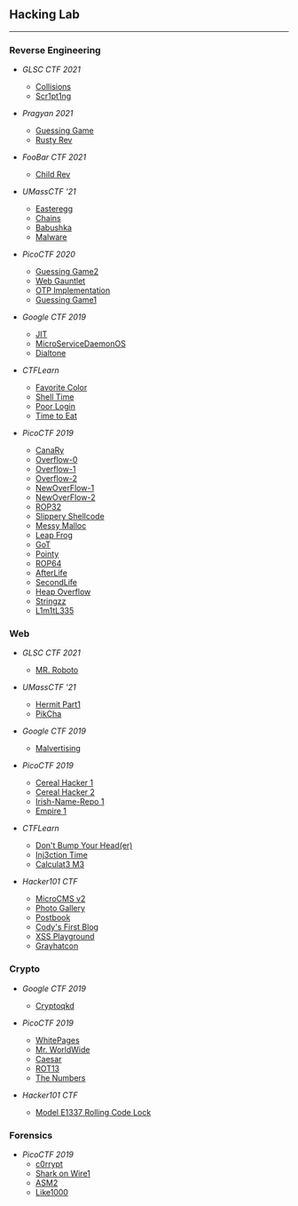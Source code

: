 ## Hacking Lab
---

### Reverse Engineering

- _GLSC CTF 2021_
  - [Collisions](glsc-ctf-2021/collisions/writeup.md)
  - [Scr1pt1ng](glsc-ctf-2021/scr1pt1ng/writeup.md)

- _Pragyan 2021_
  - [Guessing Game](pragyan-2021/guessing-game/writeup.md)
  - [Rusty Rev](pragyan-2021/rusty-rev/writeup.md)

- _FooBar CTF 2021_
  - [Child Rev](foobarctf-2021/child_rev/writeup.md)

- _UMassCTF '21_
  - [Easteregg](umass21/easteregg/writeup.md)
  - [Chains](umass21/chains/writeup.md)
  - [Babushka](umass21/babushka/writeup.md)
  - [Malware](umass21/malware/writeup.md)

- _PicoCTF 2020_
  - [Guessing Game2](picoctf-2020/guessing-game2/writeup.md)
  - [Web Gauntlet](picoctf-2020/web-gauntlet/writeup.md)
  - [OTP Implementation](picoctf-2020/otp-implementation/writeup.md)
  - [Guessing Game1](picoctf-2020/guessing-game1/writeup.md)

- _Google CTF 2019_
  - [JIT](google-ctf-2019/jit/shellcode.py)
  - [MicroServiceDaemonOS](google-ctf-2019/MicroServiceDaemonOS/shellcode.py)
  - [Dialtone](google-ctf-2019/dialtone/writeup.md)

- _CTFLearn_
  - [Favorite Color](ctflearn/favorite-color/writeup.md)
  - [Shell Time](ctflearn/shell-time/writeup.md)
  - [Poor Login](ctflearn/poor-login/writeup.md)
  - [Time to Eat](ctflearn/time-to-eat/writeup.md)

- _PicoCTF 2019_
  - [CanaRy](picoctf-2019/CanaRy/shellcode.py)
  - [Overflow-0](picoctf-2019/overflow-0/shellcode.py)
  - [Overflow-1](picoctf-2019/overflow-1/writeup.md)
  - [Overflow-2](picoctf-2019/overflow-2/writeup.md)
  - [NewOverFlow-1](picoctf-2019/NewOverFlow-1/shellcode.py)
  - [NewOverFlow-2](picoctf-2019/NewOverFlow-2/shellcode.py)
  - [ROP32](picoctf-2019/rop32/shellcode.py)
  - [Slippery Shellcode](picoctf-2019/slippery-shellcode/writeup.md)
  - [Messy Malloc](picoctf-2019/messy-malloc/writeup.md)
  - [Leap Frog](picoctf-2019/leap-frog/writeup.md)
  - [GoT](picoctf-2019/GoT/writeup.md)
  - [Pointy](picoctf-2019/pointy/writeup.md)
  - [ROP64](picoctf-2019/rop64/shellcode.py)
  - [AfterLife](picoctf-2019/AfterLife/shellcode.py)
  - [SecondLife](picoctf-2019/SecondLife/shellcode.py)
  - [Heap Overflow](picoctf-2019/HeapOverflow/shellcode.py)
  - [Stringzz](picoctf-2019/stringzz/writeup.md)
  - [L1m1tL335](picoctf-2019/L1m1tL335/writeup.md)

### Web

- _GLSC CTF 2021_
  - [MR. Roboto](glsc-ctf-2021/mr.roboto/writeup.md)

- _UMassCTF '21_
  - [Hermit Part1](umass21/hermit-part1/writeup.md)
  - [PikCha](umass21/PikCha/writeup.md)

- _Google CTF 2019_
  - [Malvertising](google-ctf-2019/malvertising/writeup.md)

- _PicoCTF 2019_
  - [Cereal Hacker 1](picoctf-2019/cereal-hacker1/writeup.md)
  - [Cereal Hacker 2](picoctf-2019/cereal-hacker2/writeup.md)
  - [Irish-Name-Repo 1](picoctf-2019/Irish-Name-Repo-1/writeup.md)
  - [Empire 1](picoctf-2019/Empire1/writeup.md)

- _CTFLearn_
  - [Don't Bump Your Head(er)](ctflearn/Don'tBumpYourHeader/writeup.md)
  - [Inj3ction Time](ctflearn/web8/writeup.md)
  - [Calculat3 M3](ctflearn/web7/writeup.md)

- _Hacker101 CTF_
  - [MicroCMS v2](hacker101-ctf/micro-cms-v2/writeup.md)
  - [Photo Gallery](hacker101-ctf/photo_gallery/writeup.md)
  - [Postbook](hacker101-ctf/postbook/writeup.md)
  - [Cody's First Blog](hacker101-ctf/cody'sFirstBlog/writeup.md)
  - [XSS Playground](hacker101-ctf/XSS-playground/writeup.md)
  - [Grayhatcon](hacker101-ctf/grayhatcon/writeup.md)

### Crypto

- _Google CTF 2019_
  - [Cryptoqkd](google-ctf-2019/cryptoqkd.web.ctfcompetition.com/post.py)

- _PicoCTF 2019_
  - [WhitePages](picoctf-2019/WhitePages/decode.py)
  - [Mr. WorldWide](picoctf-2019/Mr-WorldWide/writeup.md)
  - [Caesar](picoctf-2019/caesar/decode.py)
  - [ROT13](picoctf-2019/rot13/writeup.md)
  - [The Numbers](picoctf-2019/the_numbers/writeup.md)

- _Hacker101 CTF_
  - [Model E1337 Rolling Code Lock](hacker101-ctf/model_e1337_rolling_code_lock/writeup.md)

### Forensics

- _PicoCTF 2019_
  - [c0rrypt](picoctf-2019/c0rrupt/writeup.md)
  - [Shark on Wire1](picoctf-2019/shark-on-wire1/writeup.md)
  - [ASM2](picoctf-2019/asm2/writeup.md)
  - [Like1000](picoctf-2019/like1000/writeup.md)


